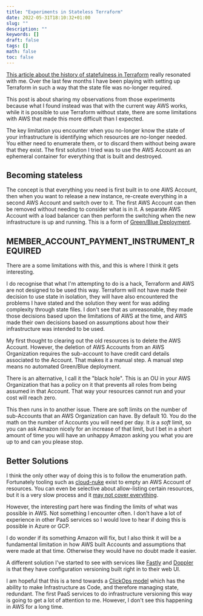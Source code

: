 ```yaml
---
title: "Experiments in Stateless Terraform"
date: 2022-05-31T18:10:32+01:00
slug: ""
description: ""
keywords: []
draft: false
tags: []
math: false
toc: false
---
```


[This article about the history of statefulness in Terraform](https://www.bejarano.io/terraform-stateless/) really resonated with me. Over the last few months I have been playing with setting up Terraform in such a way that the state file was no-longer required.

This post is about sharing my observations from those experiments because what I found instead was that with the current way AWS works, while it is possible to use Terraform without state, there are some limitations with AWS that made this more difficult than I expected.

The key limitation you encounter when you no-longer know the state of your infrastructure is identifying which resources are no-longer needed. You either need to enumerate them, or to discard them without being aware that they exist. The first solution I tried was to use the AWS Account as an ephemeral container for everything that is built and destroyed.

## Becoming stateless

The concept is that everything you need is first built in to one AWS Account, then when you want to release a new instance, re-create everything in a second AWS Account and switch over to it. The first AWS Account can then be removed without needing to consider what is in it. A separate AWS Account with a load balancer can then perform the switching when the new infrastructure is up and running. This is a form of [Green/Blue Deployment](https://www.redhat.com/en/topics/devops/what-is-blue-green-deployment).

## MEMBER_ACCOUNT_PAYMENT_INSTRUMENT_REQUIRED

There are a some limitations with this, and this is where I think it gets interesting.

I do recognise that what I'm attempting to do is a hack, Terraform and AWS are not designed to be used this way. Terraform will not have made their decision to use state in isolation, they will have also encountered the problems I have stated and the solution they went for was adding complexity through state files. I don't see that as unreasonable, they made those decisions based upon the limitations of AWS at the time, and AWS made their own decisions based on assumptions about how their infrastructure was intended to be used.

My first thought to clearing out the old resources is to delete the AWS Account. However, the deletion of AWS Accounts from an AWS Organization requires the sub-account to have credit card details associated to the Account. That makes it a manual step. A manual step means no automated Green/Blue deployment.

<!--alex ignore black hole-->
There is an alternative, I call it the "black hole". This is an OU in your AWS Organization that has a policy on it that prevents all roles from being assumed in that Account. That way your resources cannot run and your cost will reach zero.

This then runs in to another issue. There are soft limits on the number of sub-Accounts that an AWS Organization can have. By default 10. You do the math on the number of Accounts you will need per day. It _is_ a _soft_ limit, so you can ask Amazon nicely for an increase of that limit, but I bet in a short amount of time you will have an unhappy Amazon asking you what you are up to and can you please stop.

## Better Solutions

I think the only other way of doing this is to follow the enumeration path. Fortunately tooling such as [cloud-nuke](https://github.com/gruntwork-io/cloud-nuke) exist to empty an AWS Account of resources. You can even be selective about allow-listing certain resources, but it is a very slow process and it [may not cover everything](https://github.com/gruntwork-io/cloud-nuke/issues/281).

However, the interesting part here was finding the limits of what was possible in AWS. Not something I encounter often. I don't have a lot of experience in other PaaS services so I would love to hear if doing this is possible in Azure or GCP.

I do wonder if its something Amazon will fix, but I also think it will be a fundamental limitation in how AWS built Accounts and assumptions that were made at that time. Otherwise they would have no doubt made it easier.

A different solution I've started to see with services like [Fastly](https://docs.fastly.com/en/guides/working-with-services#editing-and-activating-versions-of-services) and [Doppler](https://docs.doppler.com/docs/versioning) is that they have configuration versioning built right in to their web UI.

I am hopeful that this is a tend towards a [ClickOps model](https://www.lastweekinaws.com/blog/clickops/) which has the ability to make Infrastructure as Code, and therefore managing state, redundant. The first PaaS services to do infrastructure versioning this way is going to get a lot of attention to me. However, I don't see this happening in AWS for a long time.
